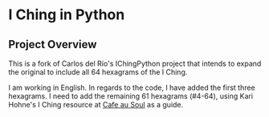 # I Ching in Python

## Project Overview

This is a fork of Carlos del Río's IChingPython project that intends to expand the original  to include all 64 hexagrams of the I Ching.

I am working in English. In regards to the code, I have added the first three hexagrams. I need to add the remaining 61 hexagrams (#4-64), using Kari Hohne's I Ching resource at [Cafe au Soul](https://www.cafeausoul.com/iching/hexagrams/) as a guide.
